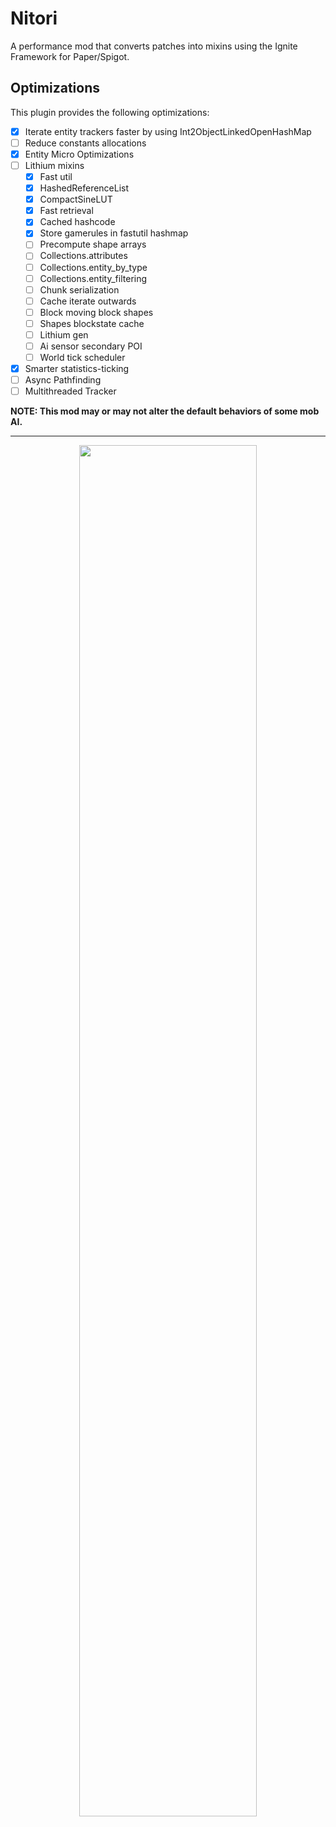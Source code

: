 # Nitori
A performance mod that converts patches into mixins using the Ignite Framework for Paper/Spigot.

## Optimizations
This plugin provides the following optimizations:
- [x] Iterate entity trackers faster by using Int2ObjectLinkedOpenHashMap
- [ ] Reduce constants allocations
- [x] Entity Micro Optimizations
- [ ] Lithium mixins
  - [x] Fast util
  - [x] HashedReferenceList
  - [x] CompactSineLUT
  - [x] Fast retrieval
  - [x] Cached hashcode
  - [x] Store gamerules in fastutil hashmap
  - [ ] Precompute shape arrays
  - [ ] Collections.attributes
  - [ ] Collections.entity_by_type 
  - [ ] Collections.entity_filtering 
  - [ ] Chunk serialization
  - [ ] Cache iterate outwards
  - [ ] Block moving block shapes
  - [ ] Shapes blockstate cache
  - [ ] Lithium gen
  - [ ] Ai sensor secondary POI
  - [ ] World tick scheduler
- [x] Smarter statistics-ticking
- [ ] Async Pathfinding
- [ ] Multithreaded Tracker

**NOTE: This mod may or may not alter the default behaviors of some mob AI.**

---

<p align="center">
  <img src="https://github.com/Gensokyo-Reimagined/Nitori/assets/67013996/7443c502-ca8e-4a30-8a3c-5bae28565e5d" width="75%">
</p>
